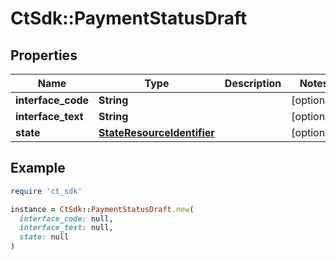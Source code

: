 # CtSdk::PaymentStatusDraft

## Properties

| Name | Type | Description | Notes |
| ---- | ---- | ----------- | ----- |
| **interface_code** | **String** |  | [optional] |
| **interface_text** | **String** |  | [optional] |
| **state** | [**StateResourceIdentifier**](StateResourceIdentifier.md) |  | [optional] |

## Example

```ruby
require 'ct_sdk'

instance = CtSdk::PaymentStatusDraft.new(
  interface_code: null,
  interface_text: null,
  state: null
)
```

